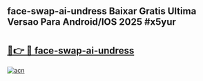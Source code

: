## face-swap-ai-undress Baixar Gratis Ultima Versao Para Android/IOS 2025 #x5yur

# <h2><a href="https://ainizakaria.my?title=face-swap-ai-undress&ref=20M">🔗👉 🔴 face-swap-ai-undress</a></h2>

[![acn](https://github.com/user-attachments/assets/0f9c940e-d8b0-45ae-aac7-cd30a18b3e1c)](https://ainizakaria.my?title=face-swap-ai-undress&ref=20M)

